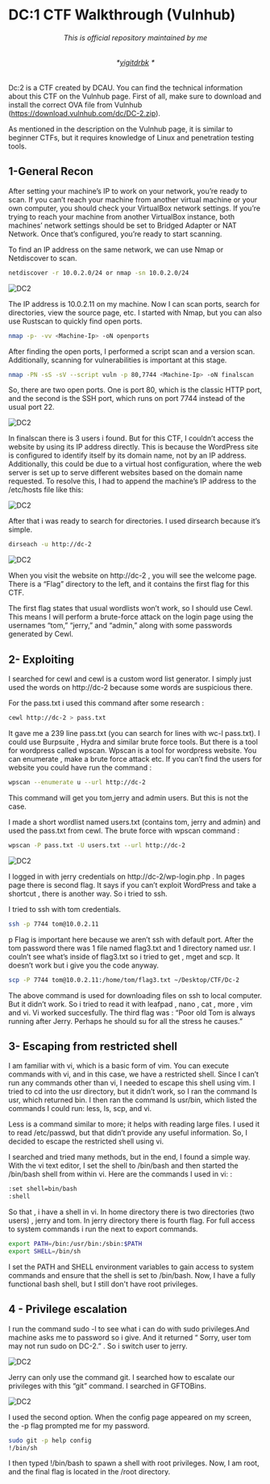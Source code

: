 # DC:1 CTF Walkthrough (Vulnhub) 

###### <p align="center"> *This is official repository maintained by me*</center> </p>
###### <p align="center"> *[yigitdrbk](https://www.instagram.com/yigitdrbk/) *</center> </p>

Dc:2 is a CTF created by DCAU. You can find the technical information about this CTF on the Vulnhub page. First of all, make sure to download and install the correct OVA file from Vulnhub (https://download.vulnhub.com/dc/DC-2.zip).

As mentioned in the description on the Vulnhub page, it is similar to beginner CTFs, but it requires knowledge of Linux and penetration testing tools.

## 1-General Recon
 
After setting your machine’s IP to work on your network, you’re ready to scan. If you can’t reach your machine from another virtual machine or your own computer, you should check your VirtualBox network settings. If you’re trying to reach your machine from another VirtualBox instance, both machines’ network settings should be set to Bridged Adapter or NAT Network. Once that’s configured, you’re ready to start scanning.

To find an IP address on the same network, we can use Nmap or Netdiscover to scan.

```bash
netdiscover -r 10.0.2.0/24 or nmap -sn 10.0.2.0/24
```

![DC2](https://miro.medium.com/v2/resize:fit:828/format:webp/1*5-E1D00A45NfNXisV9C3CA.png "DC2")

The IP address is 10.0.2.11 on my machine. Now I can scan ports, search for directories, view the source page, etc. I started with Nmap, but you can also use Rustscan to quickly find open ports.

```bash
nmap -p- -vv <Machine-Ip> -oN openports
```

After finding the open ports, I performed a script scan and a version scan. Additionally, scanning for vulnerabilities is important at this stage.

```bash
nmap -PN -sS -sV --script vuln -p 80,7744 <Machine-Ip> -oN finalscan
```

So, there are two open ports. One is port 80, which is the classic HTTP port, and the second is the SSH port, which runs on port 7744 instead of the usual port 22.

![DC2](https://miro.medium.com/v2/resize:fit:1100/format:webp/1*PRH_tNzx-brtxCddV54QdA.png "DC2")

In finalscan there is 3 users i found. But for this CTF, I couldn’t access the website by using its IP address directly. This is because the WordPress site is configured to identify itself by its domain name, not by an IP address. Additionally, this could be due to a virtual host configuration, where the web server is set up to serve different websites based on the domain name requested. To resolve this, I had to append the machine’s IP address to the /etc/hosts file like this:

![DC2](https://miro.medium.com/v2/resize:fit:640/format:webp/1*Qe4aeXBQHyVQbOrtrY9AEQ.png "DC2")

After that i was ready to search for directories. I used dirsearch because it’s simple.

```bash
dirseach -u http://dc-2
```
![DC2](https://miro.medium.com/v2/resize:fit:828/format:webp/1*USBSAenwIXpzKrkakSxCLA.png "DC2")

When you visit the website on http://dc-2 , you will see the welcome page. There is a “Flag” directory to the left, and it contains the first flag for this CTF.

The first flag states that usual wordlists won’t work, so I should use Cewl. This means I will perform a brute-force attack on the login page using the usernames “tom,” “jerry,” and “admin,” along with some passwords generated by Cewl.

## 2- Exploiting

I searched for cewl and cewl is a custom word list generator. I simply just used the words on http://dc-2 because some words are suspicious there.

For the pass.txt i used this command after some research :

```bash
cewl http://dc-2 > pass.txt
```
It gave me a 239 line pass.txt (you can search for lines with wc-l pass.txt). I could use Burpsuite , Hydra and similar brute force tools. But there is a tool for wordpress called wpscan. Wpscan is a tool for wordpress website. You can enumerate , make a brute force attack etc. If you can’t find the users for website you could have run the command :

```bash
wpscan --enumerate u --url http://dc-2
```
This command will get you tom,jerry and admin users. But this is not the case.

I made a short wordlist named users.txt (contains tom, jerry and admin) and used the pass.txt from cewl. The brute force with wpscan command :

```bash
wpscan -P pass.txt -U users.txt --url http://dc-2
```
![DC2](https://miro.medium.com/v2/resize:fit:640/format:webp/1*_40p-KB-ZMKOuSCyOfK-HA.png "DC2")

I logged in with jerry credentials on http://dc-2/wp-login.php . In pages page there is second flag. It says if you can’t exploit WordPress and take a shortcut , there is another way. So i tried to ssh.

I tried to ssh with tom credentials.

```bash
ssh -p 7744 tom@10.0.2.11
``` 
p Flag is important here because we aren’t ssh with default port. After the tom password there was 1 file named flag3.txt and 1 directory named usr. I couln’t see what’s inside of flag3.txt so i tried to get , mget and scp. It doesn’t work but i give you the code anyway.

```bash
scp -P 7744 tom@10.0.2.11:/home/tom/flag3.txt ~/Desktop/CTF/Dc-2
```

The above command is used for downloading files on ssh to local computer. But it didn’t work. So i tried to read it with leafpad , nano , cat , more , vim and vi. Vi worked succesfully. The third flag was : “Poor old Tom is always running after Jerry. Perhaps he should su for all the stress he causes.”

## 3- Escaping from restricted shell

I am familiar with vi, which is a basic form of vim. You can execute commands with vi, and in this case, we have a restricted shell. Since I can’t run any commands other than vi, I needed to escape this shell using vim. I tried to cd into the usr directory, but it didn’t work, so I ran the command ls usr, which returned bin. I then ran the command ls usr/bin, which listed the commands I could run: less, ls, scp, and vi.

Less is a command similar to more; it helps with reading large files. I used it to read /etc/passwd, but that didn’t provide any useful information. So, I decided to escape the restricted shell using vi.

I searched and tried many methods, but in the end, I found a simple way. With the vi text editor, I set the shell to /bin/bash and then started the /bin/bash shell from within vi. Here are the commands I used in vi: :

```bash
:set shell=bin/bash
:shell
```
So that , i have a shell in vi. In home directory there is two directories (two users) , jerry and tom. In jerry directory there is fourth flag. For full access to system commands i run the next to export commands.

```bash
export PATH=/bin:/usr/bin:/sbin:$PATH
export SHELL=/bin/sh
```
I set the PATH and SHELL environment variables to gain access to system commands and ensure that the shell is set to /bin/bash. Now, I have a fully functional bash shell, but I still don't have root privileges.

## 4 - Privilege escalation

I run the command sudo -l to see what i can do with sudo privileges.And machine asks me to password so i give. And it returned “ Sorry, user tom may not run sudo on DC-2.” . So i switch user to jerry.

![DC2](https://miro.medium.com/v2/resize:fit:640/format:webp/1*TjQfcIuDaP08-1uFryvb8A.png "DC2")

Jerry can only use the command git. I searched how to escalate our privileges with this “git” command. I searched in GFTOBins.

![DC2](https://miro.medium.com/v2/resize:fit:828/format:webp/1*lmdHkzodEZh_RWtGk39cUQ.png "DC2")

I used the second option. When the config page appeared on my screen, the -p flag prompted me for my password.

```bash
sudo git -p help config
!/bin/sh
```
I then typed !/bin/bash to spawn a shell with root privileges. Now, I am root, and the final flag is located in the /root directory.
